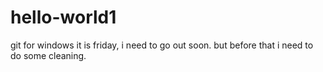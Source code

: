 # hello-world1
git for  windows
it is friday, i need to go out soon.
but before that i need to do some cleaning.
